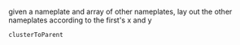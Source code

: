 given a nameplate and array of other nameplates, lay out the other nameplates according to the first's x and y

```js
clusterToParent
```